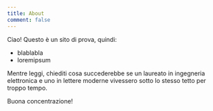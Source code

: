 ```yaml
---
title: About
comment: false
---
```


Ciao! Questo è un sito di prova, quindi:

- blablabla
- loremipsum

Mentre leggi, chiediti cosa succederebbe se un laureato in ingegneria elettronica e uno in lettere moderne vivessero sotto lo stesso tetto per troppo tempo. 

Buona concentrazione!
